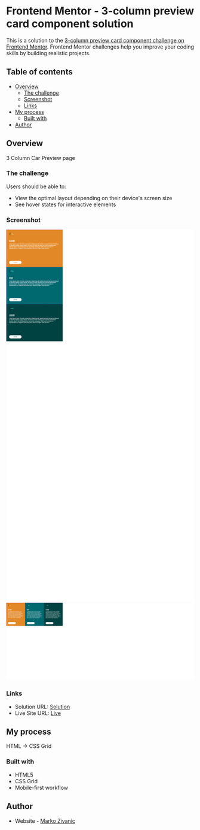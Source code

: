 # Frontend Mentor - 3-column preview card component solution

This is a solution to the [3-column preview card component challenge on Frontend Mentor](https://www.frontendmentor.io/challenges/3column-preview-card-component-pH92eAR2-). Frontend Mentor challenges help you improve your coding skills by building realistic projects. 

## Table of contents

- [Overview](#overview)
  - [The challenge](#the-challenge)
  - [Screenshot](#screenshot)
  - [Links](#links)
- [My process](#my-process)
  - [Built with](#built-with)
- [Author](#author)

## Overview

3 Column Car Preview page

### The challenge

Users should be able to:

- View the optimal layout depending on their device's screen size
- See hover states for interactive elements

### Screenshot

![](Screenshot(1).png)
![](Screenshot(2).png)

### Links

- Solution URL: [Solution](https://github.com/marko-zivanic/3ColumnCarPreview)
- Live Site URL: [Live](https://marko-zivanic.github.io/3ColumnCarPreview/Prototype/index.html)

## My process
HTML -> CSS Grid

### Built with

- HTML5
- CSS Grid
- Mobile-first workflow

## Author

- Website - [Marko Zivanic](https://marko-zivanic.github.io/website/)